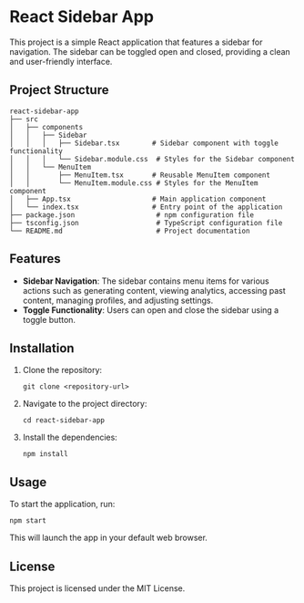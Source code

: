 # React Sidebar App

This project is a simple React application that features a sidebar for navigation. The sidebar can be toggled open and closed, providing a clean and user-friendly interface.

## Project Structure

```
react-sidebar-app
├── src
│   ├── components
│   │   ├── Sidebar
│   │   │   ├── Sidebar.tsx        # Sidebar component with toggle functionality
│   │   │   └── Sidebar.module.css  # Styles for the Sidebar component
│   │   └── MenuItem
│   │       ├── MenuItem.tsx       # Reusable MenuItem component
│   │       └── MenuItem.module.css # Styles for the MenuItem component
│   ├── App.tsx                    # Main application component
│   └── index.tsx                  # Entry point of the application
├── package.json                    # npm configuration file
├── tsconfig.json                   # TypeScript configuration file
└── README.md                       # Project documentation
```

## Features

- **Sidebar Navigation**: The sidebar contains menu items for various actions such as generating content, viewing analytics, accessing past content, managing profiles, and adjusting settings.
- **Toggle Functionality**: Users can open and close the sidebar using a toggle button.

## Installation

1. Clone the repository:
   ```
   git clone <repository-url>
   ```
2. Navigate to the project directory:
   ```
   cd react-sidebar-app
   ```
3. Install the dependencies:
   ```
   npm install
   ```

## Usage

To start the application, run:
```
npm start
```
This will launch the app in your default web browser.

## License

This project is licensed under the MIT License.